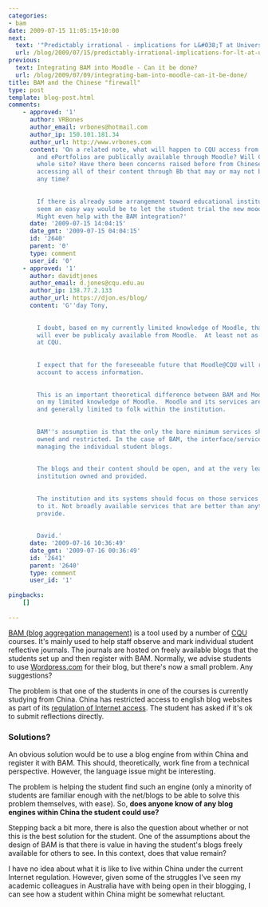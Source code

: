 ```yaml
---
categories:
- bam
date: 2009-07-15 11:05:15+10:00
next:
  text: '"Predictably irrational - implications for L&#038;T at Universities"'
  url: /blog/2009/07/15/predictably-irrational-implications-for-lt-at-universities/
previous:
  text: Integrating BAM into Moodle - Can it be done?
  url: /blog/2009/07/09/integrating-bam-into-moodle-can-it-be-done/
title: BAM and the Chinese "firewall"
type: post
template: blog-post.html
comments:
    - approved: '1'
      author: VRBones
      author_email: vrbones@hotmail.com
      author_ip: 150.101.181.34
      author_url: http://www.vrbones.com
      content: 'On a related note, what will happen to CQU access from China when blogging
        and ePortfolios are publically available through Moodle? Will China block the
        whole site? Have there been concerns raised before from Chinese students about
        accessing all of their content through Bb that may or may not be terminated at
        any time?
    
    
        If there is already some arrangement toward educational institutions then it would
        seem an easy way would be to let the student trial the new moodle system for blogging.
        Might even help with the BAM integration?'
      date: '2009-07-15 14:04:15'
      date_gmt: '2009-07-15 04:04:15'
      id: '2640'
      parent: '0'
      type: comment
      user_id: '0'
    - approved: '1'
      author: davidtjones
      author_email: d.jones@cqu.edu.au
      author_ip: 138.77.2.133
      author_url: https://djon.es/blog/
      content: 'G''day Tony,
    
    
        I doubt, based on my currently limited knowledge of Moodle, that blogging/ePortfolios
        will ever be publicaly available from Moodle.  At least not as likely to be implemented
        at CQU.
    
    
        I expect that for the foreseeable future that Moodle@CQU will require an institutional
        account to access information.
    
    
        This is an important theoretical difference between BAM and Moodle - again, based
        on my limited knowledge of Moodle.  Moodle and its services are owned by the institution
        and generally limited to folk within the institution.
    
    
        BAM''s assumption is that the only the bare minimum services should be institutionally
        owned and restricted. In the case of BAM, the interface/services for marking and
        managing the individual student blogs.
    
    
        The blogs and their content should be open, and at the very least student owned.  Not
        institution owned and provided.
    
    
        The institution and its systems should focus on those services that are specific
        to it. Not broadly available services that are better than anything they can ever
        provide.
    
    
        David.'
      date: '2009-07-16 10:36:49'
      date_gmt: '2009-07-16 00:36:49'
      id: '2641'
      parent: '2640'
      type: comment
      user_id: '1'
    
pingbacks:
    []
    
---
```

[BAM (blog aggregation management)](/blog/research/bam-blog-aggregation-management/) is a tool used by a number of [CQU](http://www.cqu.edu.au/) courses. It's mainly used to help staff observe and mark individual student reflective journals. The journals are hosted on freely available blogs that the students set up and then register with BAM. Normally, we advise students to use [Wordpress.com](http://wordpress.com/) for their blog, but there's now a small problem. Any suggestions?

The problem is that one of the students in one of the courses is currently studying from China. China has restricted access to english blog websites as part of its [regulation of Internet access](http://en.wikipedia.org/wiki/Internet_censorship_in_the_People%27s_Republic_of_China). The student has asked if it's ok to submit reflections directly.

### Solutions?

An obvious solution would be to use a blog engine from within China and register it with BAM. This should, theoretically, work fine from a technical perspective. However, the language issue might be interesting.

The problem is helping the student find such an engine (only a minority of students are familiar enough with the net/blogs to be able to solve this problem themselves, with ease). So, **does anyone know of any blog engines within China the student could use?**

Stepping back a bit more, there is also the question about whether or not this is the best solution for the student. One of the assumptions about the design of BAM is that there is value in having the student's blogs freely available for others to see. In this context, does that value remain?

I have no idea about what it is like to live within China under the current Internet regulation. However, given some of the struggles I've seen my academic colleagues in Australia have with being open in their blogging, I can see how a student within China might be somewhat reluctant.